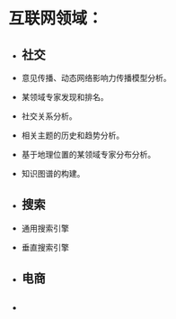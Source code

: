 # 互联网领域：

* ## 社交
* 意见传播、动态网络影响力传播模型分析。

* 某领域专家发现和排名。

* 社交关系分析。

* 相关主题的历史和趋势分析。

* 基于地理位置的某领域专家分布分析。

* 知识图谱的构建。

* ## 搜索
* 通用搜索引擎

* 垂直搜索引擎

* ## 电商
* ## 

## 



